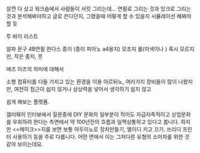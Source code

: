 


살껀 다 샀고 워크숍에서 사람들이 서킷 그리는데...
연필로 그리는 것과 잉크로 그리는 것과 분석해봐야하고
글로 쓴다던지, 그랬을때 어떻게 할 수 있을지 시뮬레이션 해봐야할 듯 

투 바이 리스트

알파 문구
4B연필 한다스
종이 (종이 피아노 a4용지)
모조지 롤(미색이나 )
혹시 모르지만, 작은 종지, 붓


애즈 이즈의 의미에 대해서 

소형 컴퓨터를 다들 가지고 있는 환경을 이용
아르뒤노, 여러가지 장비들이 많이 나왔지만, 여전히 접근이 쉽지 않거나 상상력을 넣어서 생각하기 쉽지 않고 

쉽게 해보는 플랫폼. 


갤러웨이  인터뷰에서 질문중에
DIY 문화의 일부분이 적어도 자급자족적이고 상업문화를 우회하려 한다는 측면에서 약 100년전의 흐름과 일맥상통하고 있다고 봅니다. 
하지만 <<메이크>>지를 보면 보통 아두이노로 장치만들기, 엘이디 키고 끄기. 쓰리디 프린터 사용하기 등을 주로 다룹니다. 어떤 면에서 이는 그저다른 유형의 소미자를 위한 것 같아 보이는데요.
